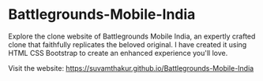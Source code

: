 
# Battlegrounds-Mobile-India

 Explore the clone website of Battlegrounds Mobile India, an expertly crafted clone that faithfully replicates the beloved original. I have created it using HTML CSS Bootstrap to create an enhanced experience you'll love.

Visit the website: https://suvamthakur.github.io/Battlegrounds-Mobile-India

